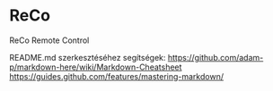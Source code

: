 # ReCo
ReCo Remote Control

README.md szerkesztéséhez segítségek:
https://github.com/adam-p/markdown-here/wiki/Markdown-Cheatsheet
https://guides.github.com/features/mastering-markdown/
